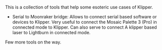 This is a collection of tools that help some esoteric use cases of Klipper.

- Serial to Moonraker bridge: Allows to connect serial based software or devices to Klipper. Very useful to connect the Mosaic Palette 3 (Pro) in connected mode to Klipper. Can also serve to connect A klipper based laser to Lightburn in connected mode.

Few more tools on the way.
